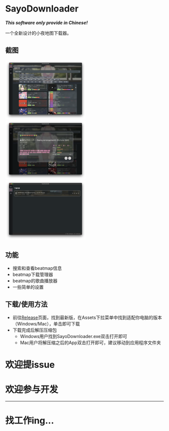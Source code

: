 # SayoDownloader

***This software only provide in Chinese!***

一个全新设计的小夜地图下载器。

## 截图

<img src="image-20210526022336844.png" alt="image-20210526022336844" style="zoom:25%;" />

<img src="image-20210526022602877.png" alt="image-20210526022602877" style="zoom:25%;" />

<img src="image-20210526022641545.png" alt="image-20210526022641545" style="zoom:25%;" />

## 功能

* 搜索和查看beatmap信息
* beatmap下载管理器
* beatmap的歌曲播放器
* 一些简单的设置

## 下载/使用方法

* 前往[Release](https://github.com/ChingCdesu/SayoDownloader/releases)页面，找到最新版，在Assets下拉菜单中找到适配你电脑的版本（Windows/Mac），单击即可下载
* 下载完成后解压压缩包
  * Windows用户找到SayoDownloader.exe双击打开即可
  * Mac用户将解压缩之后的App双击打开即可，建议移动到应用程序文件夹

# 欢迎提issue
# 欢迎参与开发
--------
# 找工作ing...
